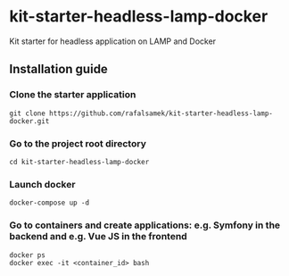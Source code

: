 # kit-starter-headless-lamp-docker
Kit starter for headless application on LAMP and Docker

## Installation guide
### Clone the starter application
```
git clone https://github.com/rafalsamek/kit-starter-headless-lamp-docker.git
```
### Go to the project root directory
```
cd kit-starter-headless-lamp-docker
```
### Launch docker
```
docker-compose up -d
```
### Go to containers and create applications: e.g. Symfony in the backend and e.g. Vue JS in the frontend
```
docker ps
docker exec -it <container_id> bash
```